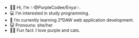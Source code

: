 - 👋🏻 Hi, I’m ✨@PurpleCodee/Enya✨.
- 💻 I’m interested in study programming.
- 📘 I’m currently learning 2ºDAW web application development.
- 😺 Pronouns: she/her
- 💜😽 Fun fact: I love purple and cats.

<!---
PurpleCodee/PurpleCodee is a ✨ special ✨ repository because its `README.md` (this file) appears on your GitHub profile.
You can click the Preview link to take a look at your changes.
--->
